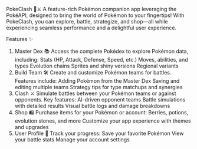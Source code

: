 
PokeClash 🐾⚔️
A feature-rich Pokémon companion app leveraging the PokéAPI, designed to bring the world of Pokémon to your fingertips! With PokeClash, you can explore, battle, strategize, and shop—all while experiencing seamless performance and a delightful user experience.

Features ✨
1. Master Dex 📚
Access the complete Pokédex to explore Pokémon data, including:
Stats (HP, Attack, Defense, Speed, etc.)
Moves, abilities, and types
Evolution chains
Sprites and shiny versions
Regional variants
2. Build Team 🛠️
Create and customize Pokémon teams for battles.
Features include:
Adding Pokémon from the Master Dex
Saving and editing multiple teams
Strategy tips for type matchups and synergies
3. Clash ⚔️
Simulate battles between your Pokémon teams or against opponents.
Key features:
AI-driven opponent teams
Battle simulations with detailed results
Visual battle logs and damage breakdowns
4. Shop 🛍️
Purchase items for your Pokémon or account:
Berries, potions, evolution stones, and more
Customize your app experience with themes and upgrades
5. User Profile 👤
Track your progress:
Save your favorite Pokémon
View your battle stats
Manage your account settings
